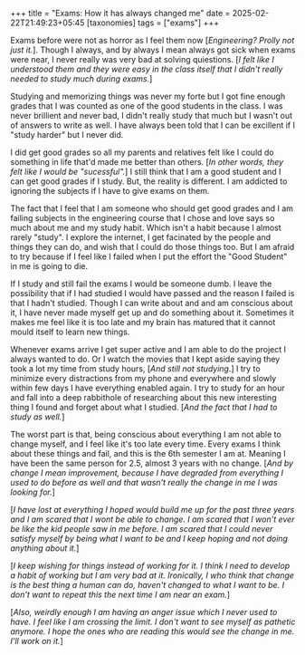 +++
title = "Exams: How it has always changed me"
date = 2025-02-22T21:49:23+05:45
[taxonomies]
tags = ["exams"]
+++

Exams before were not as horror as I feel them now [_Engineering? Prolly not just it._].
Though I always, and by always I mean always got sick when exams were near, I never really
was very bad at solving quiestions. [_I felt like I understood them and they were easy in
the class itself that I didn't really needed to study much during exams._]

Studying and memorizing things was never my forte but I got fine enough grades that I was
counted as one of the good students in the class. I was never brillient and never bad, I
didn't really study that much but I wasn't out of answers to write as well. I have always
been told that I can be excillent if I "study harder" but I never did.

I did get good grades so all my parents and relatives felt like I could do something in
life that'd made me better than others. [_In other words, they felt like I would be
"sucessful"._] I still think that I am a good student and I can get good grades if I study.
But, the reality is different. I am addicted to ignoring the subjects if I have to give
exams on them.

The fact that I feel that I am someone who should get good grades and I am failing subjects
in the engineering course that I chose and love says so much about me and my study habit.
Which isn't a habit because I almost rarely "study". I explore the internet, I get facinated
by the people and things they can do, and wish that I could do those things too. But I am
afraid to try because if I feel like I failed when I put the effort the "Good Student" in me
is going to die.

If I study and still fail the exams I would be someone dumb. I leave the possibility that if
I had studied I would have passed and the reason I failed is that I hadn't studied. Though I
can write about and and am conscious about it, I have never made myself get up and do something
about it. Sometimes it makes me feel like it is too late and my brain has matured that it cannot
mould itself to learn new things.

Whenever exams arrive I get super active and I am able to do the project I always wanted to do.
Or I watch the movies that I kept aside saying they took a lot my time from study hours, [_And still not
studying._] I try to minimize every distractions from my phone and everywhere and slowly within
few days I have everything enabled again. I try to study for an hour and fall into a deep rabbithole
of researching about this new interesting thing I found and forget about what I studied. [_And the
fact that I had to study as well._]

The worst part is that, being conscious about everything I am not able to change myself, and
I feel like it's too late every time. Every exams I think about these things and fail, and this
is the 6th semester I am at. Meaning I have been the same person for 2.5, almost 3 years with
no change. [_And by change I mean improvement, because I have degraded from everything I used
to do before as well and that wasn't really the change in me I was looking for._]

[_I have lost at everything I hoped would build me up for the past three years and I am scared
that I wont be able to change. I am scared that I won't ever be like the kid people saw in me
before. I am scared that I could never satisfy myself by being what I want to be and I keep hoping
and not doing anything about it._]

[_I keep wishing for things instead of working for it. I think I need to develop a habit of
working but I am very bad at it. Ironically, I who think that change is the best thing a human
can do, haven't changed to what I want to be. I don't want to repeat this the next time I am
near an exam._]

[_Also, weirdly enough I am having an anger issue which I never used to have. I feel like I am
crossing the limit. I don't want to see myself as pathetic anymore. I hope the ones who are reading
this would see the change in me. I'll work on it._]
